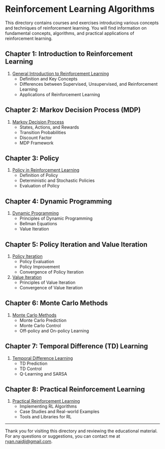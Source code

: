# Reinforcement Learning Algorithms

This directory contains courses and exercises introducing various concepts and techniques of reinforcement learning. You will find information on fundamental concepts, algorithms, and practical applications of reinforcement learning.

## Chapter 1: Introduction to Reinforcement Learning

1. [General Introduction to Reinforcement Learning](./Chapter1_Introduction/01_Introduction.md)
   - Definition and Key Concepts
   - Differences between Supervised, Unsupervised, and Reinforcement Learning
   - Applications of Reinforcement Learning

## Chapter 2: Markov Decision Process (MDP)

1. [Markov Decision Process](./Chapter2_Markov_Decision_Process/01_MDP.md)
   - States, Actions, and Rewards
   - Transition Probabilities
   - Discount Factor
   - MDP Framework

## Chapter 3: Policy

1. [Policy in Reinforcement Learning](./Chapter3_Policy/01_Policy.md)
   - Definition of Policy
   - Deterministic and Stochastic Policies
   - Evaluation of Policy

## Chapter 4: Dynamic Programming

1. [Dynamic Programming](./Chapter4_Dynamic_Programming/01_Dynamic_Programming.md)
   - Principles of Dynamic Programming
   - Bellman Equations
   - Value Iteration

## Chapter 5: Policy Iteration and Value Iteration

1. [Policy Iteration](./Chapter5_Policy_Iteration_and_Value_Iteration/01_Policy_Iteration.md)
   - Policy Evaluation
   - Policy Improvement
   - Convergence of Policy Iteration
2. [Value Iteration](./Chapter5_Policy_Iteration_and_Value_Iteration/02_Value_Iteration.md)
   - Principles of Value Iteration
   - Convergence of Value Iteration

## Chapter 6: Monte Carlo Methods

1. [Monte Carlo Methods](./Chapter6_Monte_Carlo/01_Monte_Carlo.md)
   - Monte Carlo Prediction
   - Monte Carlo Control
   - Off-policy and On-policy Learning

## Chapter 7: Temporal Difference (TD) Learning

1. [Temporal Difference Learning](./Chapter7_Temporal_Difference/01_Temporal_Difference.md)
   - TD Prediction
   - TD Control
   - Q-Learning and SARSA

## Chapter 8: Practical Reinforcement Learning

1. [Practical Reinforcement Learning](./Chapter8_Practical_RL/01_Practical_RL.md)
   - Implementing RL Algorithms
   - Case Studies and Real-world Examples
   - Tools and Libraries for RL

---

Thank you for visiting this directory and reviewing the educational material. For any questions or suggestions, you can contact me at [ryan.naidji@gmail.com](mailto:ryan.naidji@gmail.com).
